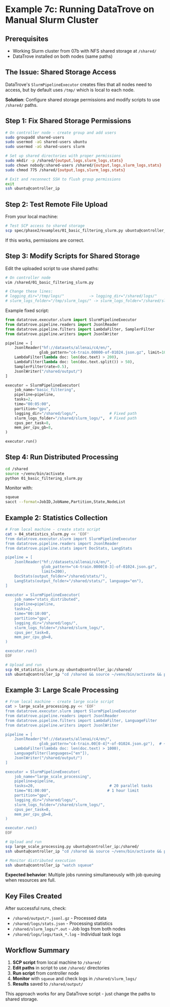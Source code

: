 # Example 7c: Running DataTrove on Manual Slurm Cluster

## Prerequisites
- Working Slurm cluster from 07b with NFS shared storage at `/shared/`
- DataTrove installed on both nodes (same paths)

## The Issue: Shared Storage Access

DataTrove's `SlurmPipelineExecutor` creates files that all nodes need to access, but by default uses `/tmp/` which is local to each node.

**Solution**: Configure shared storage permissions and modify scripts to use `/shared/` paths.

## Step 1: Fix Shared Storage Permissions

```bash
# On controller node - create group and add users
sudo groupadd shared-users
sudo usermod -aG shared-users ubuntu
sudo usermod -aG shared-users slurm

# Set up shared directories with proper permissions
sudo mkdir -p /shared/{output,logs,slurm_logs,stats}
sudo chown nobody:shared-users /shared/{output,logs,slurm_logs,stats}
sudo chmod 775 /shared/{output,logs,slurm_logs,stats}

# Exit and reconnect SSH to flush group permissions
exit
ssh ubuntu@controller_ip
```

## Step 2: Test Remote File Upload

From your local machine:

```bash
# Test SCP access to shared storage
scp spec/phase2/examples/01_basic_filtering_slurm.py ubuntu@controller_ip:/shared/
```

If this works, permissions are correct.

## Step 3: Modify Scripts for Shared Storage

Edit the uploaded script to use shared paths:

```bash
# On controller node
vim /shared/01_basic_filtering_slurm.py

# Change these lines:
# logging_dir="/tmp/logs/"           -> logging_dir="/shared/logs/"
# slurm_logs_folder="/tmp/slurm_logs/" -> slurm_logs_folder="/shared/slurm_logs/"
```

Example fixed script:

```python
from datatrove.executor.slurm import SlurmPipelineExecutor
from datatrove.pipeline.readers import JsonlReader
from datatrove.pipeline.filters import LambdaFilter, SamplerFilter
from datatrove.pipeline.writers import JsonlWriter

pipeline = [
    JsonlReader("hf://datasets/allenai/c4/en/",
               glob_pattern="c4-train.00000-of-01024.json.gz", limit=100),
    LambdaFilter(lambda doc: len(doc.text) > 200),
    LambdaFilter(lambda doc: len(doc.text.split()) > 50),
    SamplerFilter(rate=0.5),
    JsonlWriter("/shared/output/")
]

executor = SlurmPipelineExecutor(
    job_name="basic_filtering",
    pipeline=pipeline,
    tasks=2,
    time="00:05:00",
    partition="gpu",
    logging_dir="/shared/logs/",              # Fixed path
    slurm_logs_folder="/shared/slurm_logs/",  # Fixed path
    cpus_per_task=8,
    mem_per_cpu_gb=8,
)

executor.run()
```

## Step 4: Run Distributed Processing

```bash
cd /shared
source ~/venv/bin/activate
python 01_basic_filtering_slurm.py
```

Monitor with:
```bash
squeue
sacct --format=JobID,JobName,Partition,State,NodeList
```

## Example 2: Statistics Collection

```bash
# From local machine - create stats script
cat > 04_statistics_slurm.py << 'EOF'
from datatrove.executor.slurm import SlurmPipelineExecutor
from datatrove.pipeline.readers import JsonlReader
from datatrove.pipeline.stats import DocStats, LangStats

pipeline = [
    JsonlReader("hf://datasets/allenai/c4/en/",
                glob_pattern="c4-train.0000[0-3]-of-01024.json.gz",
                limit=200),
    DocStats(output_folder="/shared/stats/"),
    LangStats(output_folder="/shared/stats/", language="en"),
]

executor = SlurmPipelineExecutor(
    job_name="stats_distributed",
    pipeline=pipeline,
    tasks=2,
    time="00:10:00",
    partition="gpu",
    logging_dir="/shared/logs/",
    slurm_logs_folder="/shared/slurm_logs/",
    cpus_per_task=8,
    mem_per_cpu_gb=8,
)

executor.run()
EOF

# Upload and run
scp 04_statistics_slurm.py ubuntu@controller_ip:/shared/
ssh ubuntu@controller_ip "cd /shared && source ~/venv/bin/activate && python 04_statistics_slurm.py"
```

## Example 3: Large Scale Processing

```bash
# From local machine - create large scale script
cat > large_scale_processing.py << 'EOF'
from datatrove.executor.slurm import SlurmPipelineExecutor
from datatrove.pipeline.readers import JsonlReader
from datatrove.pipeline.filters import LambdaFilter, LanguageFilter
from datatrove.pipeline.writers import JsonlWriter

pipeline = [
    JsonlReader("hf://datasets/allenai/c4/en/",
               glob_pattern="c4-train.00[0-4]*-of-01024.json.gz"),  # ~50 files
    LambdaFilter(lambda doc: len(doc.text) > 1000),
    LanguageFilter(languages=["en"]),
    JsonlWriter("/shared/output/")
]

executor = SlurmPipelineExecutor(
    job_name="large_scale_processing",
    pipeline=pipeline,
    tasks=20,                                 # 20 parallel tasks
    time="01:00:00",                         # 1 hour limit
    partition="gpu",
    logging_dir="/shared/logs/",
    slurm_logs_folder="/shared/slurm_logs/",
    cpus_per_task=8,
    mem_per_cpu_gb=8,
)

executor.run()
EOF

# Upload and run
scp large_scale_processing.py ubuntu@controller_ip:/shared/
ssh ubuntu@controller_ip "cd /shared && source ~/venv/bin/activate && python large_scale_processing.py"

# Monitor distributed execution
ssh ubuntu@controller_ip "watch squeue"
```

**Expected behavior**: Multiple jobs running simultaneously with job queuing when resources are full.

## Key Files Created

After successful runs, check:
- `/shared/output/*.jsonl.gz` - Processed data
- `/shared/logs/stats.json` - Processing statistics
- `/shared/slurm_logs/*.out` - Job logs from both nodes
- `/shared/logs/logs/task_*.log` - Individual task logs

## Workflow Summary

1. **SCP script** from local machine to `/shared/`
2. **Edit paths** in script to use `/shared/` directories
3. **Run script** from controller node
4. **Monitor** with `squeue` and check logs in `/shared/slurm_logs/`
5. **Results** saved to `/shared/output/`

This approach works for any DataTrove script - just change the paths to shared storage.